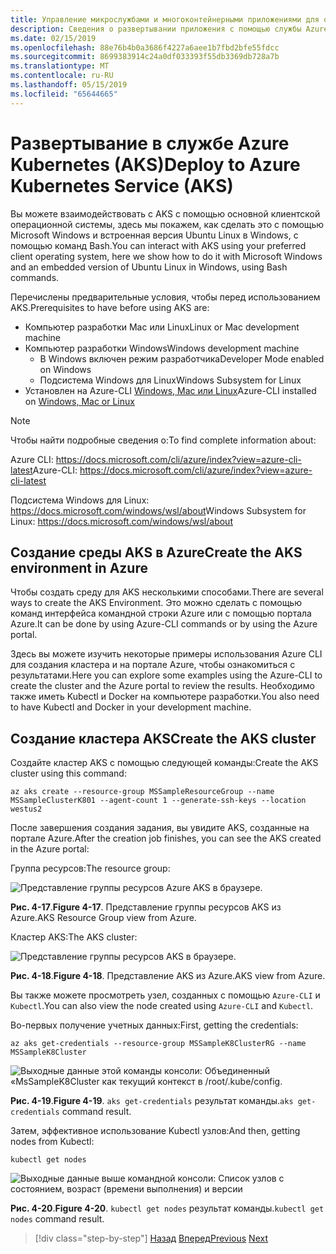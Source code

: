 ```yaml
---
title: Управление микрослужбами и многоконтейнерными приложениями для обеспечения высокого уровня масштабируемости и доступности
description: Сведения о развертывании приложения с помощью службы Azure Kubernetes.
ms.date: 02/15/2019
ms.openlocfilehash: 88e76b4b0a3686f4227a6aee1b7fbd2bfe55fdcc
ms.sourcegitcommit: 8699383914c24a0df033393f55db3369db728a7b
ms.translationtype: MT
ms.contentlocale: ru-RU
ms.lasthandoff: 05/15/2019
ms.locfileid: "65644665"
---
```

# <a name="deploy-to-azure-kubernetes-service-aks"></a><span data-ttu-id="c1f8e-103">Развертывание в службе Azure Kubernetes (AKS)</span><span class="sxs-lookup"><span data-stu-id="c1f8e-103">Deploy to Azure Kubernetes Service (AKS)</span></span>

<span data-ttu-id="c1f8e-104">Вы можете взаимодействовать с AKS с помощью основной клиентской операционной системы, здесь мы покажем, как сделать это с помощью Microsoft Windows и встроенная версия Ubuntu Linux в Windows, с помощью команд Bash.</span><span class="sxs-lookup"><span data-stu-id="c1f8e-104">You can interact with AKS using your preferred client operating system, here we show how to do it with Microsoft Windows and an embedded version of Ubuntu Linux in Windows, using Bash commands.</span></span>

<span data-ttu-id="c1f8e-105">Перечислены предварительные условия, чтобы перед использованием AKS.</span><span class="sxs-lookup"><span data-stu-id="c1f8e-105">Prerequisites to have before using AKS are:</span></span>

- <span data-ttu-id="c1f8e-106">Компьютер разработки Mac или Linux</span><span class="sxs-lookup"><span data-stu-id="c1f8e-106">Linux or Mac development machine</span></span>
- <span data-ttu-id="c1f8e-107">Компьютер разработки Windows</span><span class="sxs-lookup"><span data-stu-id="c1f8e-107">Windows development machine</span></span>
  - <span data-ttu-id="c1f8e-108">В Windows включен режим разработчика</span><span class="sxs-lookup"><span data-stu-id="c1f8e-108">Developer Mode enabled on Windows</span></span>
  - <span data-ttu-id="c1f8e-109">Подсистема Windows для Linux</span><span class="sxs-lookup"><span data-stu-id="c1f8e-109">Windows Subsystem for Linux</span></span>
- <span data-ttu-id="c1f8e-110">Установлен на Azure-CLI [Windows, Mac или Linux](https://docs.microsoft.com/cli/azure/install-azure-cli?view=azure-cli-latest)</span><span class="sxs-lookup"><span data-stu-id="c1f8e-110">Azure-CLI installed on [Windows, Mac or Linux](https://docs.microsoft.com/cli/azure/install-azure-cli?view=azure-cli-latest)</span></span>

> [!NOTE]
> <span data-ttu-id="c1f8e-111">Чтобы найти подробные сведения о:</span><span class="sxs-lookup"><span data-stu-id="c1f8e-111">To find complete information about:</span></span>
>
> <span data-ttu-id="c1f8e-112">Azure CLI: <https://docs.microsoft.com/cli/azure/index?view=azure-cli-latest></span><span class="sxs-lookup"><span data-stu-id="c1f8e-112">Azure-CLI: <https://docs.microsoft.com/cli/azure/index?view=azure-cli-latest></span></span>
>
> <span data-ttu-id="c1f8e-113">Подсистема Windows для Linux: <https://docs.microsoft.com/windows/wsl/about></span><span class="sxs-lookup"><span data-stu-id="c1f8e-113">Windows Subsystem for Linux: <https://docs.microsoft.com/windows/wsl/about></span></span>

## <a name="create-the-aks-environment-in-azure"></a><span data-ttu-id="c1f8e-114">Создание среды AKS в Azure</span><span class="sxs-lookup"><span data-stu-id="c1f8e-114">Create the AKS environment in Azure</span></span>

<span data-ttu-id="c1f8e-115">Чтобы создать среду для AKS несколькими способами.</span><span class="sxs-lookup"><span data-stu-id="c1f8e-115">There are several ways to create the AKS Environment.</span></span> <span data-ttu-id="c1f8e-116">Это можно сделать с помощью команд интерфейса командной строки Azure или с помощью портала Azure.</span><span class="sxs-lookup"><span data-stu-id="c1f8e-116">It can be done by using Azure-CLI commands or by using the Azure portal.</span></span>

<span data-ttu-id="c1f8e-117">Здесь вы можете изучить некоторые примеры использования Azure CLI для создания кластера и на портале Azure, чтобы ознакомиться с результатами.</span><span class="sxs-lookup"><span data-stu-id="c1f8e-117">Here you can explore some examples using the Azure-CLI to create the cluster and the Azure portal to review the results.</span></span> <span data-ttu-id="c1f8e-118">Необходимо также иметь Kubectl и Docker на компьютере разработки.</span><span class="sxs-lookup"><span data-stu-id="c1f8e-118">You also need to have Kubectl and Docker in your development machine.</span></span>  

## <a name="create-the-aks-cluster"></a><span data-ttu-id="c1f8e-119">Создание кластера AKS</span><span class="sxs-lookup"><span data-stu-id="c1f8e-119">Create the AKS cluster</span></span>

<span data-ttu-id="c1f8e-120">Создайте кластер AKS с помощью следующей команды:</span><span class="sxs-lookup"><span data-stu-id="c1f8e-120">Create the AKS cluster using this command:</span></span>

```console
az aks create --resource-group MSSampleResourceGroup --name MSSampleClusterK801 --agent-count 1 --generate-ssh-keys --location westus2
```

<span data-ttu-id="c1f8e-121">После завершения создания задания, вы увидите AKS, созданные на портале Azure.</span><span class="sxs-lookup"><span data-stu-id="c1f8e-121">After the creation job finishes, you can see the AKS created in the Azure portal:</span></span>

<span data-ttu-id="c1f8e-122">Группа ресурсов:</span><span class="sxs-lookup"><span data-stu-id="c1f8e-122">The resource group:</span></span>

![Представление группы ресурсов Azure AKS в браузере.](media/aks-resource-group-view.png)

<span data-ttu-id="c1f8e-124">**Рис. 4-17**.</span><span class="sxs-lookup"><span data-stu-id="c1f8e-124">**Figure 4-17**.</span></span> <span data-ttu-id="c1f8e-125">Представление группы ресурсов AKS из Azure.</span><span class="sxs-lookup"><span data-stu-id="c1f8e-125">AKS Resource Group view from Azure.</span></span>

<span data-ttu-id="c1f8e-126">Кластер AKS:</span><span class="sxs-lookup"><span data-stu-id="c1f8e-126">The AKS cluster:</span></span>

![Представление группы ресурсов AKS в браузере.](media/aks-cluster-view.png)

<span data-ttu-id="c1f8e-128">**Рис. 4-18**.</span><span class="sxs-lookup"><span data-stu-id="c1f8e-128">**Figure 4-18**.</span></span> <span data-ttu-id="c1f8e-129">Представление AKS из Azure.</span><span class="sxs-lookup"><span data-stu-id="c1f8e-129">AKS view from Azure.</span></span>

<span data-ttu-id="c1f8e-130">Вы также можете просмотреть узел, созданных с помощью `Azure-CLI` и `Kubectl`.</span><span class="sxs-lookup"><span data-stu-id="c1f8e-130">You can also view the node created using `Azure-CLI` and `Kubectl`.</span></span>

<span data-ttu-id="c1f8e-131">Во-первых получение учетных данных:</span><span class="sxs-lookup"><span data-stu-id="c1f8e-131">First, getting the credentials:</span></span>

```console
az aks get-credentials --resource-group MSSampleK8ClusterRG --name MSSampleK8Cluster
```

![Выходные данные этой команды консоли: Объединенный «MsSampleK8Cluster как текущий контекст в /root/.kube/config.](media/get-credentials-command-result.png)

<span data-ttu-id="c1f8e-133">**Рис. 4-19**.</span><span class="sxs-lookup"><span data-stu-id="c1f8e-133">**Figure 4-19**.</span></span> <span data-ttu-id="c1f8e-134">`aks get-credentials` результат команды.</span><span class="sxs-lookup"><span data-stu-id="c1f8e-134">`aks get-credentials` command result.</span></span>

<span data-ttu-id="c1f8e-135">Затем, эффективное использование Kubectl узлов:</span><span class="sxs-lookup"><span data-stu-id="c1f8e-135">And then, getting nodes from Kubectl:</span></span>

```console
kubectl get nodes
```

![Выходные данные выше командной консоли: Список узлов с состоянием, возраст (времени выполнения) и версии](media/kubectl-get-nodes-command-result.png)

<span data-ttu-id="c1f8e-137">**Рис. 4-20**.</span><span class="sxs-lookup"><span data-stu-id="c1f8e-137">**Figure 4-20**.</span></span> <span data-ttu-id="c1f8e-138">`kubectl get nodes` результат команды.</span><span class="sxs-lookup"><span data-stu-id="c1f8e-138">`kubectl get nodes` command result.</span></span>

>[!div class="step-by-step"]
><span data-ttu-id="c1f8e-139">[Назад](orchestrate-high-scalability-availability.md)
>[Вперед](docker-apps-development-environment.md)</span><span class="sxs-lookup"><span data-stu-id="c1f8e-139">[Previous](orchestrate-high-scalability-availability.md)
[Next](docker-apps-development-environment.md)</span></span>
